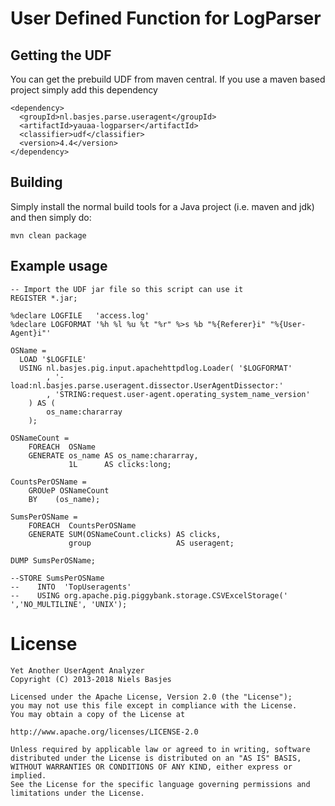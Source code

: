 # User Defined Function for LogParser

## Getting the UDF
You can get the prebuild UDF from maven central.
If you use a maven based project simply add this dependency

    <dependency>
      <groupId>nl.basjes.parse.useragent</groupId>
      <artifactId>yauaa-logparser</artifactId>
      <classifier>udf</classifier>
      <version>4.4</version>
    </dependency>

## Building
Simply install the normal build tools for a Java project (i.e. maven and jdk) and then simply do:

    mvn clean package

## Example usage
    -- Import the UDF jar file so this script can use it
    REGISTER *.jar;

    %declare LOGFILE   'access.log'
    %declare LOGFORMAT '%h %l %u %t "%r" %>s %b "%{Referer}i" "%{User-Agent}i"'

    OSName =
      LOAD '$LOGFILE'
      USING nl.basjes.pig.input.apachehttpdlog.Loader( '$LOGFORMAT'
            , '-load:nl.basjes.parse.useragent.dissector.UserAgentDissector:'
            , 'STRING:request.user-agent.operating_system_name_version'
        ) AS (
            os_name:chararray
        );

    OSNameCount =
        FOREACH  OSName
        GENERATE os_name AS os_name:chararray,
                 1L      AS clicks:long;

    CountsPerOSName =
        GROUeP OSNameCount
        BY    (os_name);

    SumsPerOSName =
        FOREACH  CountsPerOSName
        GENERATE SUM(OSNameCount.clicks) AS clicks,
                 group                   AS useragent;

    DUMP SumsPerOSName;

    --STORE SumsPerOSName
    --    INTO  'TopUseragents'
    --    USING org.apache.pig.piggybank.storage.CSVExcelStorage('	','NO_MULTILINE', 'UNIX');


License
=======
    Yet Another UserAgent Analyzer
    Copyright (C) 2013-2018 Niels Basjes

    Licensed under the Apache License, Version 2.0 (the "License");
    you may not use this file except in compliance with the License.
    You may obtain a copy of the License at

    http://www.apache.org/licenses/LICENSE-2.0

    Unless required by applicable law or agreed to in writing, software
    distributed under the License is distributed on an "AS IS" BASIS,
    WITHOUT WARRANTIES OR CONDITIONS OF ANY KIND, either express or implied.
    See the License for the specific language governing permissions and
    limitations under the License.
